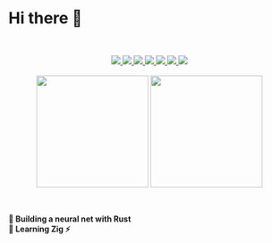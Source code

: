 # Hi there 👋
<br>
<p align="center">
   <a href="/">
      <img src="https://skillicons.dev/icons?i=linux,bash,powershell,docker,vscode" />
      <img src="https://skillicons.dev/icons?i=visualstudio,vim,unity,codepen,figma" />
      <img src="https://skillicons.dev/icons?i=svg,py,css,html,markdown" />
      <img src="https://skillicons.dev/icons?i=js,ts,jest,astro,vite" />
      <img src="https://skillicons.dev/icons?i=svelte,vue,react,threejs,nodejs" />
      <img src="https://skillicons.dev/icons?i=deno,firebase,c,cs,cpp" />
      <img src="https://skillicons.dev/icons?i=rust,tauri,git,github,discord"/>
   </a>
   <br><br>
   <img height=200 align="center" src="https://github-readme-stats.vercel.app/api?username=sklbz&theme=blue-green&count_private=true&show_icons=true&hide_border=true&rank_icon=github">
   <img height=200 align="center"src="https://github-readme-stats.vercel.app/api/top-langs?locale=en&layout=donut&theme=github_dark&hide_border=true&username=sklbz">
</p>
<br><br>
<b> 🔭 Building a neural net with Rust<br> 🌱 Learning Zig ⚡ </b>

<!--
- 🔭 I’m currently working on ...
- 👯 I’m looking to collaborate on ...
- 🤔 I’m looking for help with ...
- 💬 Ask me about ...
- 📫 How to reach me: ...
- ⚡ Fun fact: ...
-->
